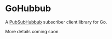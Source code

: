 # GoHubbub

A [PubSubHubbub](https://pubsubhubbub.googlecode.com/) subscriber client library
for Go.

More details coming soon.
